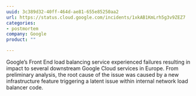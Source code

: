 ```yaml
---
uuid: 3c389d32-40ff-464d-ae81-655e85250aa2
url: https://status.cloud.google.com/incidents/1xkAB1KmLrh5g3v9ZEZ7
categories:
- postmortem
company: Google
product: ""

---
```


Google’s Front End load balancing service experienced failures resulting in impact to several downstream Google Cloud services in Europe. From preliminary analysis, the root cause of the issue was caused by a new infrastructure feature triggering a latent issue within internal network load balancer code.

